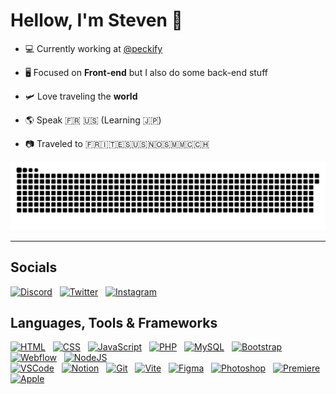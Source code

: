 # Hellow, I'm **Steven** 👋

- 💻 Currently working at [@peckify](https://github.com/Peckify)
  
- 🖥️ Focused on **Front-end** but I also do some back-end stuff

- 🛩️ Love traveling the **world** 

- 🌎 Speak 🇫🇷 🇺🇸 (Learning 🇯🇵)

- 📷 Traveled to 🇫🇷🇮🇹🇪🇸🇺🇸🇳🇴🇸🇲🇲🇨🇨🇭

![Snake animation of GitHub contribution stats](https://raw.githubusercontent.com/StevenTedYT/StevenTedYT/output/snake.svg)

---

## Socials

[![Discord](https://skillicons.dev/icons?i=discord)](https://discord.com/users/327878748466839552)
&nbsp;
[![Twitter](https://skillicons.dev/icons?i=twitter)](https://x.com/StevenTedOff)
&nbsp;
[![Instagram](https://skillicons.dev/icons?i=instagram)](https://instagram.com/steventedoff/)

## Languages, Tools & Frameworks

[![HTML](https://skillicons.dev/icons?i=html)](https://w3schools.com/html/)
&nbsp;
[![CSS](https://skillicons.dev/icons?i=css)](https://w3schools.com/css/)
&nbsp;
[![JavaScript](https://skillicons.dev/icons?i=javascript)](https://javascript.com/)
&nbsp;
[![PHP](https://skillicons.dev/icons?i=php)](https://php.net/)
&nbsp;
[![MySQL](https://skillicons.dev/icons?i=mysql)](https://mysql.com/)
&nbsp;
[![Bootstrap](https://skillicons.dev/icons?i=bootstrap)](https://getbootstrap.com/)
&nbsp;
[![Webflow](https://skillicons.dev/icons?i=webflow)](https://webflow.com/)
&nbsp;
[![NodeJS](https://skillicons.dev/icons?i=nodejs)](https://nodejs.org/fr)
<br>
[![VSCode](https://skillicons.dev/icons?i=vscode)](https://code.visualstudio.com)
&nbsp;
[![Notion](https://skillicons.dev/icons?i=notion)](https://notion.so)
&nbsp;
[![Git](https://skillicons.dev/icons?i=git)](https://git-scm.com/)
&nbsp;
[![Vite](https://skillicons.dev/icons?i=vite)](https://vitejs.dev/)
&nbsp;
[![Figma](https://skillicons.dev/icons?i=figma)](https://figma.com/)
&nbsp;
[![Photoshop](https://skillicons.dev/icons?i=ps)](https://adobe.com/products/photoshop.html)
&nbsp;
[![Premiere](https://skillicons.dev/icons?i=pr)](https://adobe.com/products/premiere.html)
&nbsp;
[![Apple](https://skillicons.dev/icons?i=apple)](https://apple.com/fr/macos/macos-sequoia-preview/)
